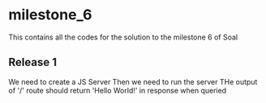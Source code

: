 # milestone_6
This contains all the codes for the solution to the milestone 6 of Soal

## Release 1 

We need to create a JS Server
Then we need to run the server
THe output of '/' route should return 'Hello World!' in response when queried
